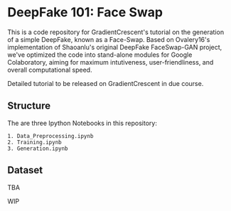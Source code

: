 # DeepFake 101: Face Swap

This is a code repository for GradientCrescent's tutorial on the generation of a simple DeepFake, known as a Face-Swap. Based on Ovalery16's implementation of Shaoanlu's original DeepFake FaceSwap-GAN project, we've optimized the code into stand-alone modules for Google Colaboratory, aiming for maximum intutiveness, user-friendliness, and overall computational speed.

Detailed tutorial to be released on GradientCrescent in due course.

## Structure
The are three Ipython Notebooks in this repository: 

	1. Data_Preprocessing.ipynb
	2. Training.ipynb
	3. Generation.ipynb

## Dataset

TBA

WIP



